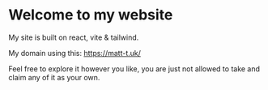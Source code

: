 # Welcome to my website

My site is built on react, vite & tailwind.

My domain using this: https://matt-t.uk/

Feel free to explore it however you like, you are just not allowed to take and claim any of it as your own.
